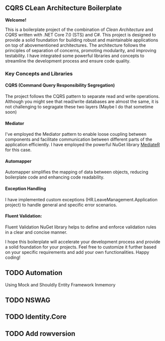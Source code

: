 ## CQRS CLean Architecture Boilerplate

__Welcome!__

This is a boilerplate project of the combination of _Clean Architecture_ and _CQRS_ written with .NET Core 7.0 (STS) and C#. This project is designed to provide a solid foundation for building robust and maintainable applications on top of abovementioned architectures. The architecture follows the principles of separation of concerns, promoting modularity, and improving testability. I have integrated some powerful libraries and concepts to streamline the development process and ensure code quality.

### Key Concepts and Libraries

#### CQRS (Command Query Responsibility Segregation)
The project follows the CQRS pattern to separate read and write operations. Although you might see that read/write databases are almost the same, it is not challenging to segragate these two layers (Maybe I do that sometime soon)

#### Mediator
I've employed the Mediator pattern to enable loose coupling between components and facilitate communication between different parts of the application efficiently. I have employed the powerful NuGet library [MediateR](https://github.com/jbogard/MediatR) for this case.

#### Automapper
Automapper simplifies the mapping of data between objects, reducing boilerplate code and enhancing code readability.

#### Exception Handling
I have implemented custom exceptions (HR.LeaveManagement.Application project) to handle general and specific error scenarios.

#### Fluent Validation: 
Fluent Validation NuGet library helps to define and enforce validation rules in a clear and concise manner.

I hope this boilerplate will accelerate your development process and provide a solid foundation for your projects. Feel free to customize it further based on your specific requirements and add your own functionalities. Happy coding!

## TODO Automation
Using Mock and Shouldly
Entity Framework Inmemory

## TODO NSWAG

## TODO Identity.Core

## TODO Add rowversion
